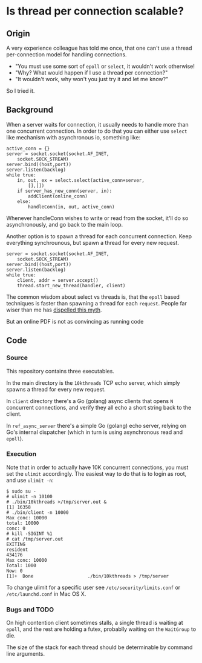 # Is thread per connection scalable?

## Origin

A very experience colleague has told me once, that one can't use a thread
per-connection model for handling connections.

- "You must use some sort of `epoll` or `select`, it wouldn't work otherwise!
- "Why? What would happen if I use a thread per connection?"
- "It wouldn't work, why won't you just try it and let me know?"

So I tried it.

## Background

When a server waits for connection, it usually needs to handle more than one concurrent connection. In order to do that you can either use `select` like mechanism with asynchronous io, something like:

    active_conn = {}
    server = socket.socket(socket.AF_INET,
        socket.SOCK_STREAM)
    server.bind((host,port)) 
    server.listen(backlog) 
    while true:
        in, out, ex = select.select(active_conn+server,
            [],[])
        if server_has_new_conn(server, in):
            addClient(online_conn)
        else:
            handleConn(in, out, active_conn)

Whenever handleConn wishes to write or read from the socket, it'll do so asynchronously, and go back to the main loop.

Another option is to spawn a thread for each concurrent connection. Keep everything synchrounous, but spawn a thread for every new request.

    server = socket.socket(socket.AF_INET,
        socket.SOCK_STREAM)
    server.bind((host,port)) 
    server.listen(backlog)
    while true:
        client, addr = server.accept()
        thread.start_new_thread(handler, client)

The common wisdom about select vs threads is, that the `epoll` based techniques is faster than spawning a thread for each `request`. People far wiser than me has [dispelled this myth](http://www.mailinator.com/tymaPaulMultithreaded.pdf).

But an online PDF is not as convincing as running code

## Code
### Source

This repository contains three executables.

In the main directory is the `10kthreads` TCP echo server, which simply spawns a thread for every new request.

In `client` directory there's a Go (golang) async clients that opens `N` concurrent connections, and verify they all echo a short string back to the client.

In `ref_async_server` there's a simple Go (golang) echo server, relying on Go's internal dispatcher (which in turn is using asynchronous read and `epoll`).

### Execution

Note that in order to actually have 10K concurrent connections, you must set the `ulimit` accordingly. The easiest way to do that is to login as root, and use `ulimit -n`:

    $ sudo su -
    # ulimit -n 10100
    # ./bin/10kthreads >/tmp/server.out &
    [1] 16358
    # ./bin/client -n 10000
    Max conc: 10000
    total: 10000
    conc: 0
    # kill -SIGINT %1
    # cat /tmp/server.out
    EXITING
    resident 
    434176
    Max conc: 10000
    Total: 1000
    Now: 0
    [1]+  Done                    ./bin/10kthreads > /tmp/server

To change ulimit for a specific user see `/etc/security/limits.conf` or `/etc/launchd.conf` in Mac OS X.

### Bugs and TODO

On high contention client sometimes stalls, a single thread is waiting at `epoll`, and the rest are holding a futex, probablly waiting on the `WaitGroup` to die.

The size of the stack for each thread should be determinable by command line arguments.